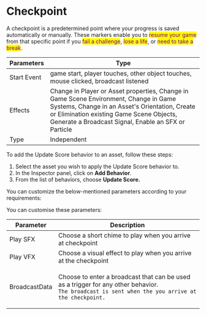 # Checkpoint

A checkpoint is a predetermined point where your progress is saved automatically or manually. These markers enable you to <mark style="color:purple;">resume your game</mark> from that specific point if you <mark style="color:purple;">fail a challenge</mark>, <mark style="color:purple;">lose a life</mark>, or <mark style="color:purple;">need to take a break</mark>.

| Parameters  | Type                                                                                                                                                                                                                                        |
| ----------- | ------------------------------------------------------------------------------------------------------------------------------------------------------------------------------------------------------------------------------------------- |
| Start Event | game start, player touches, other object touches, mouse clicked, broadcast listened                                                                                                                                                         |
| Effects     | Change in Player or Asset properties, Change in Game Scene Environment, Change in Game Systems, Change in an Asset's Orientation, Create or Elimination existing Game Scene Objects, Generate a Broadcast Signal, Enable an SFX or Particle |
| Type        | Independent                                                                                                                                                                                                                                 |

To add the Update Score behavior to an asset, follow these steps:

1. Select the asset you wish to apply the Update Score behavior to.
2. In the Inspector panel, click on **Add Behavior**.
3. From the list of behaviors, choose **Update Score.**

You can customize the below-mentioned parameters according to your requirements:

You can customise these parameters:

| Parameter     | Description                                                                                                                                                            |
| ------------- | ---------------------------------------------------------------------------------------------------------------------------------------------------------------------- |
| Play SFX      | Choose a short chime to play when you arrive at checkpoint                                                                                                             |
| Play VFX      | Choose a visual effect to play when you arrive at the checkpoint                                                                                                       |
| BroadcastData | <p>Choose to enter a broadcast that can be used as a trigger for any other behavior. <br><code>The broadcast is sent when the you arrive at the checkpoint.</code></p> |
